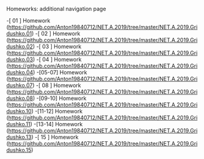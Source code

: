 Homeworks: additional navigation page

-[  01 ] Homework (https://github.com/Anton19840712/NET.A.2019/tree/master/NET.A.2019.Gridushko.01)
-[  02 ] Homework (https://github.com/Anton19840712/NET.A.2019/tree/master/NET.A.2019.Gridushko.02)
-[  03 ] Homework (https://github.com/Anton19840712/NET.A.2019/tree/master/NET.A.2019.Gridushko.03)
-[  04 ] Homework (https://github.com/Anton19840712/NET.A.2019/tree/master/NET.A.2019.Gridushko.04)
-[05-07] Homework (https://github.com/Anton19840712/NET.A.2019/tree/master/NET.A.2019.Gridushko.07)
-[  08 ] Homework (https://github.com/Anton19840712/NET.A.2019/tree/master/NET.A.2019.Gridushko.08)
-[09-10] Homework (https://github.com/Anton19840712/NET.A.2019/tree/master/NET.A.2019.Gridushko.10)
-[11-12] Homework (https://github.com/Anton19840712/NET.A.2019/tree/master/NET.A.2019.Gridushko.11)
-[13-14] Homework (https://github.com/Anton19840712/NET.A.2019/tree/master/NET.A.2019.Gridushko.13)
-[  15 ] Homework (https://github.com/Anton19840712/NET.A.2019/tree/master/NET.A.2019.Gridushko.15)

